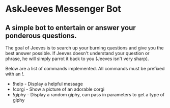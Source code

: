 AskJeeves Messenger Bot
=======================

A simple bot to entertain or answer your ponderous questions.
-------------------------------------------------------------

The goal of Jeeves is to search up your burning questions and give you the best answer possible.
If Jeeves doesn't understand your question or phrase, he will simply parrot it back to you (Jeeves isn't very sharp).

Below are a list of commands implemented. All commands must be prefixed with an !.
*   !help  - Display a helpful message
*   !corgi - Show a picture of an adorable corgi
*   !giphy - Display a random giphy, can pass in parameters to get a type of giphy